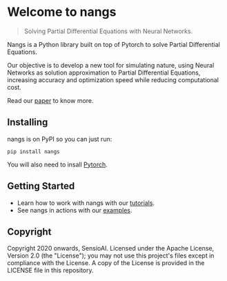 # Welcome to nangs

> Solving Partial Differential Equations with Neural Networks.

Nangs is a Python library built on top of Pytorch to solve Partial Differential Equations.

Our objective is to develop a new tool for simulating nature, using Neural Networks as solution approximation to Partial Differential Equations, increasing accuracy and optimization speed while reducing computational cost.

Read our [paper](https://arxiv.org/abs/1912.04737) to know more.

## Installing

nangs is on PyPI so you can just run:

`pip install nangs`

You will also need to insall [Pytorch](https://pytorch.org/).

## Getting Started

- Learn how to work with nangs with our [tutorials](https://github.com/juansensio/nangs/tree/master/tutorials).
- See nangs in actions with our [examples](https://github.com/juansensio/nangs/tree/master/examples).

## Copyright

Copyright 2020 onwards, SensioAI. Licensed under the Apache License, Version 2.0 (the "License"); you may not use this project's files except in compliance with the License. A copy of the License is provided in the LICENSE file in this repository.